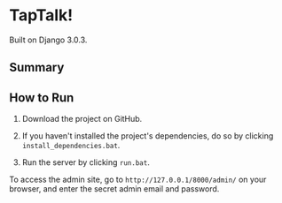 # TapTalk!

Built on Django 3.0.3.

## Summary

## How to Run

1. Download the project on GitHub.

2. If you haven't installed the project's dependencies, do so by clicking `install_dependencies.bat`.

3. Run the server by clicking `run.bat`.

To access the admin site, go to `http://127.0.0.1/8000/admin/` on your browser, and enter the secret admin email and password.